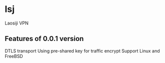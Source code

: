 # lsj
Laosiji VPN

## Features of 0.0.1 version
DTLS transport
Using pre-shared key for traffic encrypt
Support Linux and FreeBSD
